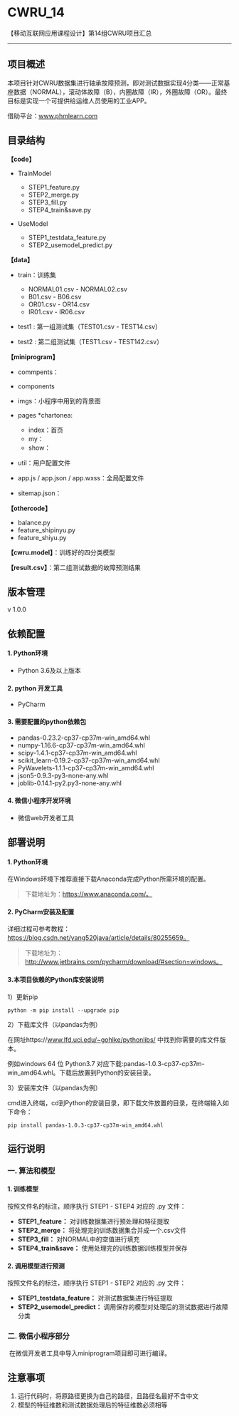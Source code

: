 # CWRU_14
【移动互联网应用课程设计】第14组CWRU项目汇总



------



## 项目概述

本项目针对CWRU数据集进行轴承故障预测，即对测试数据实现4分类——正常基座数据（NORMAL），滚动体故障（B），内圈故障（IR），外圈故障（OR）。最终目标是实现一个可提供给运维人员使用的工业APP。

借助平台：www.phmlearn.com


## 目录结构

**【code】**

* TrainModel

  * STEP1_feature.py
  * STEP2_merge.py
  * STEP3_fill.py
  * STEP4_train&save.py
    

* UseModel

  * STEP1_testdata_feature.py
  * STEP2_usemodel_predict.py
  

**【data】**

* train：训练集
  * NORMAL01.csv  -  NORMAL02.csv
  * B01.csv  -  B06.csv
  * OR01.csv  -  OR14.csv
  * IR01.csv  -  IR06.csv
  
* test1 : 第一组测试集（TEST01.csv  -  TEST14.csv）
  
* test2 : 第二组测试集（TEST1.csv  -  TEST142.csv）


**【miniprogram】**


* commpents：
* components
* imgs：小程序中用到的背景图

* pages
  *chartonea:
  * index：首页
  * my：
  * show：

  
* util：用户配置文件
* app.js / app.json / app.wxss：全局配置文件
* sitemap.json：



**【othercode】**

* balance.py
* feature_shipinyu.py
* feature_shiyu.py



**【cwru.model】**：训练好的四分类模型

**【result.csv】**：第二组测试数据的故障预测结果




## 版本管理

v 1.0.0




## 依赖配置

#### 1. Python环境

- Python 3.6及以上版本


#### 2. python 开发工具

* PyCharm


#### 3. 需要配置的python依赖包

- pandas-0.23.2-cp37-cp37m-win_amd64.whl
- numpy-1.16.6-cp37-cp37m-win_amd64.whl
- scipy-1.4.1-cp37-cp37m-win_amd64.whl
- scikit_learn-0.19.2-cp37-cp37m-win_amd64.whl
- PyWavelets-1.1.1-cp37-cp37m-win_amd64.whl
- json5-0.9.3-py3-none-any.whl
- joblib-0.14.1-py2.py3-none-any.whl
  


#### 4. 微信小程序开发环境

- 微信web开发者工具



## 部署说明

#### 1. Python环境

在Windows环境下推荐直接下载Anaconda完成Python所需环境的配置。

> 下载地址为：https://www.anaconda.com/。

#### 2. PyCharm安装及配置

详细过程可参考教程：https://blog.csdn.net/yang520java/article/details/80255659。

> 下载地址为：http://www.jetbrains.com/pycharm/download/#section=windows。

#### 3.本项目依赖的Python库安装说明

1）更新pip

```
python -m pip install --upgrade pip
```

2）下载库文件（以pandas为例）

在网址https://www.lfd.uci.edu/~gohlke/pythonlibs/ 中找到你需要的库文件版本。

例如windows 64 位 Python3.7 对应下载:pandas-1.0.3-cp37-cp37m-win_amd64.whl。下载后放置到Python的安装目录。

3）安装库文件（以pandas为例）

cmd进入终端，cd到Python的安装目录，即下载文件放置的目录，在终端输入如下命令：

```
pip install pandas-1.0.3-cp37-cp37m-win_amd64.whl
```



## 运行说明
### 一.  算法和模型
#### 1. 训练模型

按照文件名的标注，顺序执行 STEP1 - STEP4 对应的 .py 文件：

* **STEP1_feature：** 对训练数据集进行预处理和特征提取
* **STEP2_merge：** 将处理完的训练数据集合并成一个.csv文件
* **STEP3_fill：** 对NORMAL中的空值进行填充
* **STEP4_train&save：** 使用处理完的训练数据训练模型并保存


#### 2. 调用模型进行预测

按照文件名的标注，顺序执行 STEP1 - STEP2 对应的 .py 文件：

* **STEP1_testdata_feature：** 对测试数据集进行特征提取
* **STEP2_usemodel_predict：** 调用保存的模型对处理后的测试数据进行故障分类


### 二.  微信小程序部分

​	在微信开发者工具中导入miniprogram项目即可进行编译。


## 注意事项

1. 运行代码时，将原路径更换为自己的路径，且路径名最好不含中文
2. 模型的特征维数和测试数据处理后的特征维数必须相等



